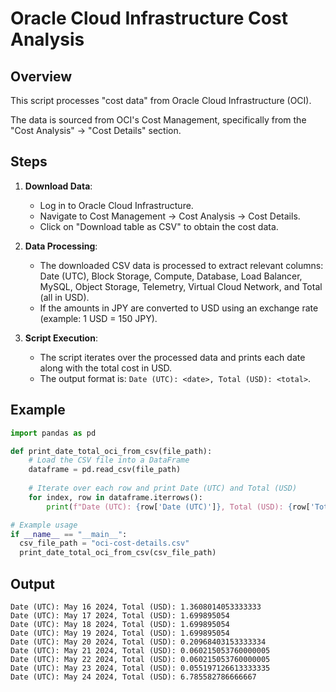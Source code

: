 # Oracle Cloud Infrastructure Cost Analysis

## Overview

This script processes "cost data" from Oracle Cloud Infrastructure (OCI).

The data is sourced from OCI's Cost Management, specifically from the "Cost Analysis" -> "Cost Details" section. 

## Steps

1. **Download Data**:
   - Log in to Oracle Cloud Infrastructure.
   - Navigate to Cost Management -> Cost Analysis -> Cost Details.
   - Click on "Download table as CSV" to obtain the cost data.

2. **Data Processing**:
   - The downloaded CSV data is processed to extract relevant columns: Date (UTC), Block Storage, Compute, Database, Load Balancer, MySQL, Object Storage, Telemetry, Virtual Cloud Network, and Total (all in USD).
   - If the amounts in JPY are converted to USD using an exchange rate (example: 1 USD = 150 JPY).

3. **Script Execution**:
   - The script iterates over the processed data and prints each date along with the total cost in USD.
   - The output format is: `Date (UTC): <date>, Total (USD): <total>`.

## Example

```python
import pandas as pd

def print_date_total_oci_from_csv(file_path):
    # Load the CSV file into a DataFrame
    dataframe = pd.read_csv(file_path)
    
    # Iterate over each row and print Date (UTC) and Total (USD)
    for index, row in dataframe.iterrows():
        print(f"Date (UTC): {row['Date (UTC)']}, Total (USD): {row['Total (USD)']}")

# Example usage
if __name__ == "__main__":  
  csv_file_path = "oci-cost-details.csv"
  print_date_total_oci_from_csv(csv_file_path)
```

## Output
```mathmatica
Date (UTC): May 16 2024, Total (USD): 1.3608014053333333
Date (UTC): May 17 2024, Total (USD): 1.699895054
Date (UTC): May 18 2024, Total (USD): 1.699895054
Date (UTC): May 19 2024, Total (USD): 1.699895054
Date (UTC): May 20 2024, Total (USD): 0.20968403153333334
Date (UTC): May 21 2024, Total (USD): 0.060215053760000005
Date (UTC): May 22 2024, Total (USD): 0.060215053760000005
Date (UTC): May 23 2024, Total (USD): 0.055197126613333335
Date (UTC): May 24 2024, Total (USD): 6.785582786666667
```
